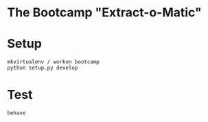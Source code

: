 # The Bootcamp "Extract-o-Matic"

# Setup

    mkvirtualenv / workon bootcamp
    python setup.py develop

# Test

    behave
